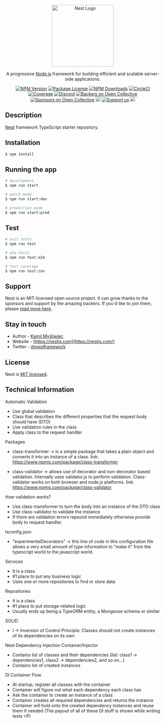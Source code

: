 <p align="center">
  <a href="http://nestjs.com/" target="blank"><img src="https://nestjs.com/img/logo-small.svg" width="200" alt="Nest Logo" /></a>
</p>

[circleci-image]: https://img.shields.io/circleci/build/github/nestjs/nest/master?token=abc123def456
[circleci-url]: https://circleci.com/gh/nestjs/nest

  <p align="center">A progressive <a href="http://nodejs.org" target="_blank">Node.js</a> framework for building efficient and scalable server-side applications.</p>
    <p align="center">
<a href="https://www.npmjs.com/~nestjscore" target="_blank"><img src="https://img.shields.io/npm/v/@nestjs/core.svg" alt="NPM Version" /></a>
<a href="https://www.npmjs.com/~nestjscore" target="_blank"><img src="https://img.shields.io/npm/l/@nestjs/core.svg" alt="Package License" /></a>
<a href="https://www.npmjs.com/~nestjscore" target="_blank"><img src="https://img.shields.io/npm/dm/@nestjs/common.svg" alt="NPM Downloads" /></a>
<a href="https://circleci.com/gh/nestjs/nest" target="_blank"><img src="https://img.shields.io/circleci/build/github/nestjs/nest/master" alt="CircleCI" /></a>
<a href="https://coveralls.io/github/nestjs/nest?branch=master" target="_blank"><img src="https://coveralls.io/repos/github/nestjs/nest/badge.svg?branch=master#9" alt="Coverage" /></a>
<a href="https://discord.gg/G7Qnnhy" target="_blank"><img src="https://img.shields.io/badge/discord-online-brightgreen.svg" alt="Discord"/></a>
<a href="https://opencollective.com/nest#backer" target="_blank"><img src="https://opencollective.com/nest/backers/badge.svg" alt="Backers on Open Collective" /></a>
<a href="https://opencollective.com/nest#sponsor" target="_blank"><img src="https://opencollective.com/nest/sponsors/badge.svg" alt="Sponsors on Open Collective" /></a>
  <a href="https://paypal.me/kamilmysliwiec" target="_blank"><img src="https://img.shields.io/badge/Donate-PayPal-ff3f59.svg"/></a>
    <a href="https://opencollective.com/nest#sponsor"  target="_blank"><img src="https://img.shields.io/badge/Support%20us-Open%20Collective-41B883.svg" alt="Support us"></a>
  <a href="https://twitter.com/nestframework" target="_blank"><img src="https://img.shields.io/twitter/follow/nestframework.svg?style=social&label=Follow"></a>
</p>
  <!--[![Backers on Open Collective](https://opencollective.com/nest/backers/badge.svg)](https://opencollective.com/nest#backer)
  [![Sponsors on Open Collective](https://opencollective.com/nest/sponsors/badge.svg)](https://opencollective.com/nest#sponsor)-->

## Description

[Nest](https://github.com/nestjs/nest) framework TypeScript starter repository.

## Installation

```bash
$ npm install
```

## Running the app

```bash
# development
$ npm run start

# watch mode
$ npm run start:dev

# production mode
$ npm run start:prod
```

## Test

```bash
# unit tests
$ npm run test

# e2e tests
$ npm run test:e2e

# test coverage
$ npm run test:cov
```

## Support

Nest is an MIT-licensed open source project. It can grow thanks to the sponsors and support by the amazing backers. If you'd like to join them, please [read more here](https://docs.nestjs.com/support).

## Stay in touch

- Author - [Kamil Myśliwiec](https://kamilmysliwiec.com)
- Website - [https://nestjs.com](https://nestjs.com/)
- Twitter - [@nestframework](https://twitter.com/nestframework)

## License

Nest is [MIT licensed](LICENSE).

## Technical Information
Automatic Validation
- Use global validation
- Class that describes the different properties that the request body should have (DTO)
- Use validation rules in the class
- Apply class to the request handler

Packages
- class-transformer -> is a simple package that takes a plain object and converts it into an instance of a class.
link: https://www.npmjs.com/package/class-transformer

- class-validator -> allows use of decorator and non-decorator based validation. Internally uses validator.js to perform validation. Class-validator works on both browser and node.js platforms.
link: https://www.npmjs.com/package/class-validator

How validation works?
- Use class-transformer to turn the body into an instance of the DTO class
- Use class-validator to validate the instance
- If there are validation errors repsond immediately otherwise provide body to request handler. 

tsconfig.json
- "experimentalDecorators" -> this line of code in this configuration file allows a very small amount of type information to "make it" from the typescript world to the javascript world. 

Services
- It is a class
- #1 place to put any business logic
- Uses one or more repositories to find or store data

Repositories
- It is a class
- #1 place to put storage-related logic
- Usually ends up being a TypeORM entity, a Mongoose schema or similar

SOLID
- I -> Inversion of Control Principle: Classes should not create instances of its dependencies on its own

Nest Dependency Injection Container/Injector
- Contains list of classes and their dependencies (list: class1 -> dependencies1, class2 -> dependencies2, and so on...)
- Contains list of created instances

DI Container Flow
 - At startup, register all classes with the container
 - Container will figure out what each dependency each class has
 - Ask the container to create an instance of a class
 - Container creates all required dependencies and returns the instance
 - Container will hold onto the created dependency instances and reuse them if needed
 (The payout of all of these DI stuff is shown while writing tests =P)
